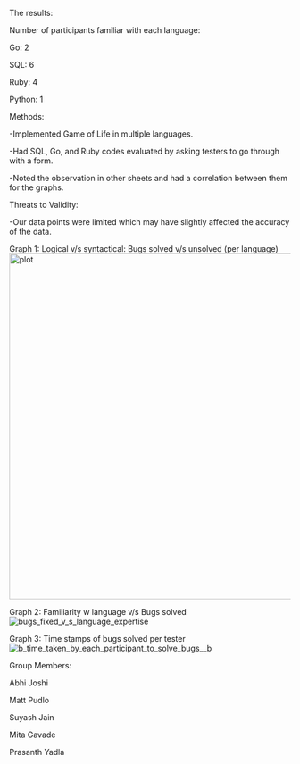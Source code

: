 The results:

Number of participants familiar with each language:

Go: 2

SQL: 6

Ruby: 4

Python: 1

Methods:

-Implemented Game of Life in multiple languages.

-Had SQL, Go, and Ruby codes evaluated by asking testers to go through with a form.

-Noted the observation in other sheets and had a correlation between them for the graphs.

Threats to Validity:

-Our data points were limited which may have slightly affected the accuracy of the data. 

Graph 1: Logical v/s syntactical: Bugs solved v/s unsolved (per language)
<img width="620" alt="plot" src="https://user-images.githubusercontent.com/69598394/92062911-c920b600-ed67-11ea-91d8-da474a53a6fa.png">

Graph 2: Familiarity w language v/s Bugs solved
![bugs_fixed_v_s_language_expertise](https://user-images.githubusercontent.com/69598394/92049399-55c37800-ed58-11ea-86b1-472bc455f7d3.png)


Graph 3: Time stamps of bugs solved per tester
![_b_time_taken_by_each_participant_to_solve_bugs__b_](https://user-images.githubusercontent.com/69598394/92049531-b5ba1e80-ed58-11ea-8809-bc3116590ede.png)

Group Members: 

Abhi Joshi

Matt Pudlo

Suyash Jain

Mita Gavade

Prasanth Yadla
